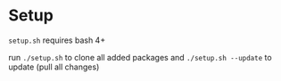 # Setup

`setup.sh` requires bash 4+

run `./setup.sh` to clone all added packages
and `./setup.sh --update` to update (pull all changes)

